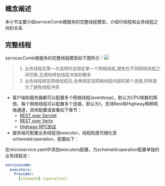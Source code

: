 ## 概念阐述

本小节主要介绍serviceComb微服务的完整线程模型，介绍IO线程和业务线程之间的关系

## 完整线程

servicecComb微服务的完整线程模型如下图所示：![](/start/thread-model.png)

> 1. 业务线程在第一次调用时会绑定某一个网络线程,避免在不同网络线程之间切换,无谓地增加线程冲突的概率
> 2. 业务线程绑定网络线程后,会再绑定该网络线程内部的某个连接,同样是为了避免线程冲突

* 客户端和服务器都可以配置多个网络线程\(eventloop\)，默认为CPU核数的两倍，每个网络线程可以配置多个连接，默认为1，支持Rest和Highway两种网络通道，具体配置请查看如下章节：
  * [REST over Servlet](/build-provider/protocol/rest-over-servlet.md)
  * [REST over Vertx](/build-provider/protocol/rest-over-vertx.md)
  * [Highway RPC协议](/build-provider/protocol/highway-rpc.md)
* 服务端可配置业务线程池executor，线程粒度可细化至schemaId:operation，配置如下：

在microservice.yaml中添加executors配置，为schemaId:operation配置单独的业务线程池：

```yaml
servicecomb:
  executors:
    Provider:
      [schemaId].[operation]
```
